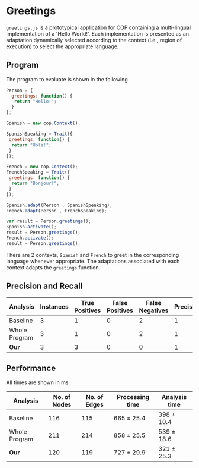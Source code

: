 # Greetings

`greetings.js` is a prototypical application for COP containing a multi-lingual implementation of a 'Hello World!'. Each implementation is presented as an adaptation dynamically selected according to the context (i.e., region of execution) to select the appropriate language.

## Program

The program to evaluate is shown in the following

```js
Person = {
  greetings: function() {
   return "Hello!"; 
  }
};

Spanish = new cop.Context(); 

SpanishSpeaking = Trait({ 
 greetings: function() {
  return "Hola!";
 } 
});

French = new cop.Context(); 
FrenchSpeaking = Trait({
 greetings: function() {
  return "Bonjour!"; 
 }
});

Spanish.adapt(Person , SpanishSpeaking);
French.adapt(Person , FrenchSpeaking);

var result = Person.greetings(); 
Spanish.activate();
result = Person.greetings(); 
French.activate();
result = Person.greetings();
```

There are 2 contexts, `Spanish` and `French` to greet in the corresponding language whenever appropriate. The adaptations associated with each context adapts the `greetings` function.

## Precision and Recall

| Analysis | Instances | True Positives | False Positives | False Negatives | Precision | Recall |
| ---- | ---- | ---- | ---- | ---- | ---- | ---- |
Baseline | 3 | 1 | 0 | 2 | 1 | 0.33
Whole Program | 3 | 1 | 0 | 2 | 1 | 0.33
**Our** | 3 | 3 | 0 | 0 | 1 | **1**

## Performance

All times are shown in ms.

| Analysis | No. of Nodes | No. of Edges | Processing time | Analysis time |
| ---- | ---- | ---- | ---- | ---- |
Baseline | 116 | 115 | 665 ± 25.4 | 398 ± 10.4
Whole Program | 211 | 214 | 858 ± 25.5 | 539 ± 18.6
**Our** | 120 | 119 | 727 ± 29.9 | 321 ± 25.3
